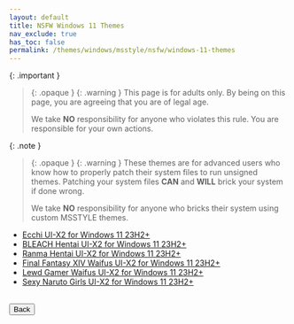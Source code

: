 ```yaml
---
layout: default
title: NSFW Windows 11 Themes
nav_exclude: true
has_toc: false
permalink: /themes/windows/msstyle/nsfw/windows-11-themes
---
```


{: .important }
> {: .opaque }
> {: .warning }
> This page is for adults only. By being on this page, you are agreeing that you are of legal age.
>
> We take **NO** responsibility for anyone who violates this rule. You are responsible for your own actions.

{: .note }
> {: .opaque }
> {: .warning }
> These themes are for advanced users who know how to properly patch their system files to run unsigned themes. 
> Patching your system files **CAN** and **WILL** brick your system if done wrong.
>
> We take **NO** responsibility for anyone who bricks their system using custom MSSTYLE themes.


* [Ecchi UI-X2 for Windows 11 23H2+][ECCHI_UIX2]
* [BLEACH Hentai UI-X2 for Windows 11 23H2+][BLEACH_HENTAI_UIX2]
* [Ranma Hentai UI-X2 for Windows 11 23H2+][RANMA_HENTAI_UIX2]
* [Final Fantasy XIV Waifus UI-X2 for Windows 11 23H2+][FINAL_FANTASY_XIV_WAIFUS_UIX2]
* [Lewd Gamer Waifus UI-X2 for Windows 11 23H2+][LEWD_GAMER_WAIFUS_UIX2]
* [Sexy Naruto Girls UI-X2 for Windows 11 23H2+][SEXY_NARUTO_GIRLS_UIX2]  

[ECCHI_UIX2]: /themes/windows/msstyle/nsfw/windows-11-themes/ecchi-ui-x2
[BLEACH_HENTAI_UIX2]: /themes/windows/msstyle/nsfw/windows-11-themes/bleach-hentai-ui-x2
[RANMA_HENTAI_UIX2]: /themes/windows/msstyle/nsfw/windows-11-themes/ranma-hentai-ui-x2
[FINAL_FANTASY_XIV_WAIFUS_UIX2]: /themes/windows/msstyle/nsfw/windows-11-themes/final-fantasy-xiv-waifus-ui-x2
[LEWD_GAMER_WAIFUS_UIX2]: /themes/windows/msstyle/nsfw/windows-11-themes/lewd-gamer-waifus-ui-x2
[SEXY_NARUTO_GIRLS_UIX2]: /themes/windows/msstyle/nsfw/windows-11-themes/sexy-naruto-girls-ui-x2

<!-- ////////////////////////////////////////////////////////////////////////////////////////////////////////////////////// -->
<br />
<a href="/themes/windows/msstyle/nsfw">
<button type="button" name="button" class="btn">Back</button>
</a>
<br />
<!-- ////////////////////////////////////////////////////////////////////////////////////////////////////////////////////// -->
